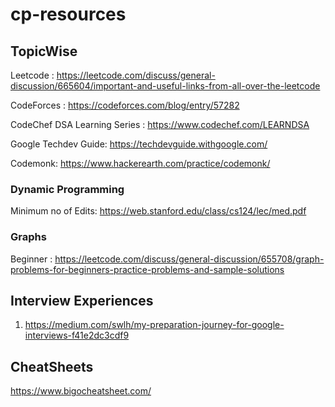 # cp-resources

## TopicWise
 Leetcode : https://leetcode.com/discuss/general-discussion/665604/important-and-useful-links-from-all-over-the-leetcode
 
 CodeForces : https://codeforces.com/blog/entry/57282
 
 CodeChef DSA Learning Series : https://www.codechef.com/LEARNDSA
 
 Google Techdev Guide: https://techdevguide.withgoogle.com/
 
 Codemonk: https://www.hackerearth.com/practice/codemonk/

### Dynamic Programming
Minimum no of Edits: https://web.stanford.edu/class/cs124/lec/med.pdf

### Graphs
Beginner : https://leetcode.com/discuss/general-discussion/655708/graph-problems-for-beginners-practice-problems-and-sample-solutions

## Interview Experiences
 1. https://medium.com/swlh/my-preparation-journey-for-google-interviews-f41e2dc3cdf9
 
## CheatSheets
 https://www.bigocheatsheet.com/
  
